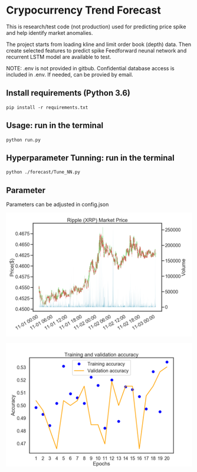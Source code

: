 # Crypocurrency Trend Forecast
This is research/test code (not production) used for predicting price spike and help identify market anomalies.

The project starts from loading kline and limit order book (depth) data. 
Then create selected features to predict spike
Feedforward neunal network and recurrent LSTM model are available to test. 

NOTE: .env is not provided in gitbub. Confidential database access is included in .env. If needed, can be provied by email.

## Install requirements (Python 3.6)
```
pip install -r requirements.txt
```
## Usage: run in the terminal
```
python run.py
```

## Hyperparameter Tunning: run in the terminal
```
python ./forecast/Tune_NN.py
```
## Parameter
Parameters can be adjusted in config.json

![Alt text](/saved_figures/price-volumn--20190307-2147.png?raw=true "Price Volume")

![Alt text](/saved_figures/model-evaluation--20190228-2010.png?raw=true "Model Evaluation")
